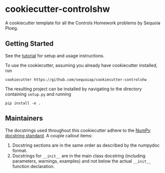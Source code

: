 # cookiecutter-controlshw

A cookiecutter template for all the Controls Homework problems by Sequoia
Ploeg.


## Getting Started

See the [tutorial](./tutorial/README.md) for setup and usage instructions.

To use the cookiecutter, assuming you already have cookiecutter installed, run

```
cookiecutter https://github.com/sequoiap/cookiecutter-controlshw
```

The resulting project can be installed by navigating to the directory
containing `setup.py` and running

```
pip install -e .
```

## Maintainers

The docstrings used throughout this cookiecutter adhere to the 
[NumPy docstring standard](https://numpydoc.readthedocs.io/en/latest/format.html). 
A couple callout items:

1. Docstring sections are in the same order as described by the numpydoc format.
2. Docstrings for ``__init__`` are in the  main class docstring (including 
parameters, warnings, examples) and not below the actual ``__init__`` function 
declaration.
